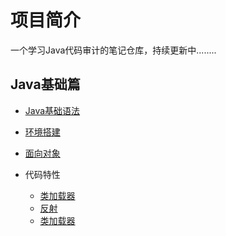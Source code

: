 # 项目简介

一个学习Java代码审计的笔记仓库，持续更新中........

## Java基础篇

- [Java基础语法](/Java基础语法/Java基础语法.md)

- [环境搭建](/环境搭建/环境搭建.md)

- [面向对象](/面向对象/面向对象.md)
- 代码特性
  - [类加载器](/类加载器/类加载器.md)
  - [反射](/反射/反射.md)
  - [类加载器](/类加载器/类加载器.md)

